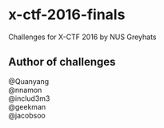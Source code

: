 # x-ctf-2016-finals
Challenges for X-CTF 2016 by NUS Greyhats

## Author of challenges
@Quanyang  
@nnamon  
@includ3m3  
@geekman  
@jacobsoo  
